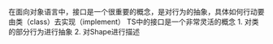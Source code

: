 在面向对象语言中，接口是一个很重要的概念，是对行为的抽象，具体如何行动要由类（class）去实现（implement）
TS中的接口是一个非常灵活的概念
	1. 对类的部分行为进行抽象
	2. 对Shape进行描述